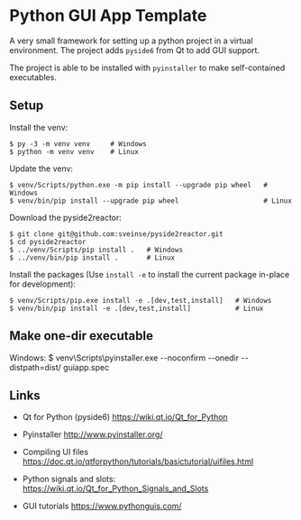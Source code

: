# Python GUI App Template

A very small framework for setting up a python project in a virtual environment.
The project adds `pyside6` from Qt to add GUI support.

The project is able to be installed with `pyinstaller` to make self-contained
executables.


## Setup

Install the venv:

    $ py -3 -m venv venv     # Windows
    $ python -m venv venv    # Linux

Update the venv:

    $ venv/Scripts/python.exe -m pip install --upgrade pip wheel   # Windows
    $ venv/bin/pip install --upgrade pip wheel                     # Linux

Download the pyside2reactor:

    $ git clone git@github.com:sveinse/pyside2reactor.git
    $ cd pyside2reactor
    $ ../venv/Scripts/pip install .   # Windows
    $ ../venv/bin/pip install .       # Linux

Install the packages (Use `install -e` to install the current package in-place
for development):

    $ venv/Scripts/pip.exe install -e .[dev,test,install]   # Windows
    $ venv/bin/pip install -e .[dev,test,install]           # Linux

## Make one-dir executable

Windows:
    $ venv\Scripts\pyinstaller.exe --noconfirm --onedir --distpath=dist/ guiapp.spec


## Links

- Qt for Python (pyside6)
  https://wiki.qt.io/Qt_for_Python

- Pyinstaller
  http://www.pyinstaller.org/

- Compiling UI files
  https://doc.qt.io/qtforpython/tutorials/basictutorial/uifiles.html

- Python signals and slots:
  https://wiki.qt.io/Qt_for_Python_Signals_and_Slots

- GUI tutorials
  https://www.pythonguis.com/
